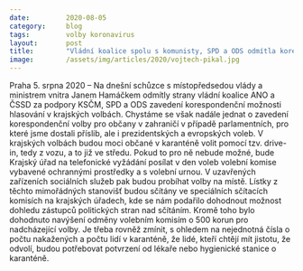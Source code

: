 ```yaml
---
date:         2020-08-05
category:     blog
tags:         volby koronavirus
layout:       post
title:        "Vládní koalice spolu s komunisty, SPD a ODS odmítla korespondenční krajské volby"
image:        /assets/img/articles/2020/vojtech-pikal.jpg
---  
```


Praha 5. srpna 2020 – Na dnešní schůzce s místopředsedou vlády a ministrem vnitra Janem Hamáčkem odmítly strany vládní koalice ANO a ČSSD za podpory KSČM, SPD a ODS zavedení korespondenční možnosti hlasování v krajských volbách. Chystáme se však nadále jednat o zavedení korespondenční volby pro občany v zahraničí v případě parlamentních, pro které jsme dostali příslib, ale i prezidentských a evropských voleb. V krajských volbách budou moci občané v karanténě volit pomocí tzv. drive-in, tedy z vozu, a to již ve středu. Pokud to pro ně nebude možné, bude Krajský úřad na telefonické vyžádání posílat v den voleb volební komise vybavené ochrannými prostředky a s volební urnou. V uzavřených zařízeních sociálních služeb pak budou probíhat volby na místě. Lístky z těchto mimořádných stanovišť budou sčítány ve speciálních sčítacích komisích na krajských úřadech, kde se nám podařilo dohodnout možnost dohledu zástupců politických stran nad sčítáním. Kromě toho bylo dohodnuto navýšení odměny volebním komisím o 500 korun pro nadcházející volby. Je třeba rovněž zmínit, s ohledem na nejednotná čísla o počtu nakažených a počtu lidí v karanténě, že lidé, kteří chtějí mít jistotu, že odvolí, budou potřebovat potvrzení od lékaře nebo hygienické stanice o karanténě.

 
